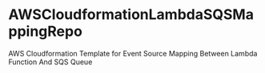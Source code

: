 # AWSCloudformationLambdaSQSMappingRepo
AWS Cloudformation Template for Event Source Mapping Between Lambda Function And SQS Queue
